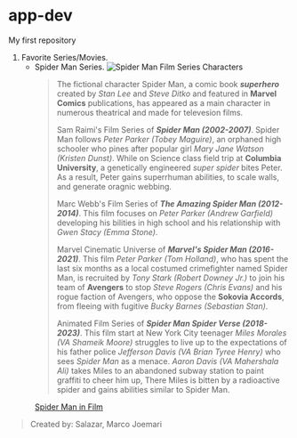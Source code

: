 # app-dev
My first repository
1. Favorite Series/Movies.
   - Spider Man Series.
     ![Spider Man Film Series Characters](https://images.thedirect.com/media/article_full/spider-man-characters-0.jpg)
     > The fictional character Spider Man, a comic book ***superhero*** created by *Stan Lee* and *Steve Ditko* and featured in **Marvel Comics** publications, has appeared as a main character in numerous theatrical and made for televesion films.
     > 
     > Sam Raimi's Film Series of ***Spider Man (2002-2007)***. Spider Man follows *Peter Parker (Tobey Maguire)*, an orphaned high schooler who pines after popular girl *Mary Jane Watson (Kristen Dunst)*. While on Science class field trip at **Columbia University**, a genetically engineered *super spider* bites Peter. As a result, Peter gains superrhuman abilities, to scale walls, and generate oragnic webbing.
     > 
     > Marc Webb's Film Series of ***The Amazing Spider Man (2012-2014)***. This film focuses on *Peter Parker (Andrew Garfield)* developing his bilities in high school and his relationship with *Gwen Stacy (Emma Stone)*.
     > 
     > Marvel Cinematic Universe of ***Marvel's Spider Man (2016-2021)***. This film *Peter Parker (Tom Holland)*, who has spent the last six months as a local costumed crimefighter named Spider Man, is recruited by *Tony Stark (Robert Downey Jr.)* to join his team of **Avengers** to stop *Steve Rogers (Chris Evans)* and his rogue faction of Avengers, who oppose the **Sokovia Accords**, from fleeing with fugitive *Bucky Barnes (Sebastian Stan)*.
     > 
     > Animated Film Series of ***Spider Man Spider Verse (2018-2023)***. This film start at New York City teenager *Miles Morales (VA Shameik Moore)* struggles to live up to the expectations of his father police *Jefferson Davis (VA Brian Tyree Henry)* who sees *Spider Man* as a menace. *Aaron Davis (VA Mahershala Ali)* takes Miles to an abandoned subway station to paint graffiti to cheer him up, There Miles is bitten by a radioactive spider and gains abilities similar to Spider Man.
     > 
     [Spider Man in Film](https://en.wikipedia.org/wiki/Spider-Man_in_film)
>
> Created by: Salazar, Marco Joemari
